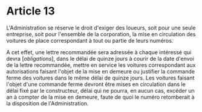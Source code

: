 # Article 13

L'Administration se réserve le droit d'exiger des loueurs, soit pour une seule entreprise, soit pour l'ensemble de la corporation, la mise en circulation des voitures de place correspondant à tout ou partie de leurs numéros.

A cet effet, une lettre recommandée sera adressée à chaque intéressé qui devra [*obligations*], dans le délai de quinze jours à courir de la date d'envoi de la lettre recommandée, mettre en service les voitures correspondant aux autorisations faisant l'objet de la mise en demeure ou justifier la commande ferme des voitures dans le même délai de quinze jours. Les voitures faisant l'objet d'une commande ferme devront être mises en circulation dans le délai fixé par le constructeur, délai qui ne pourra, en aucun cas, excéder un an à compter de la mise en demeure, faute de quoi le numéro retomberait à la disposition de l'Administration.
